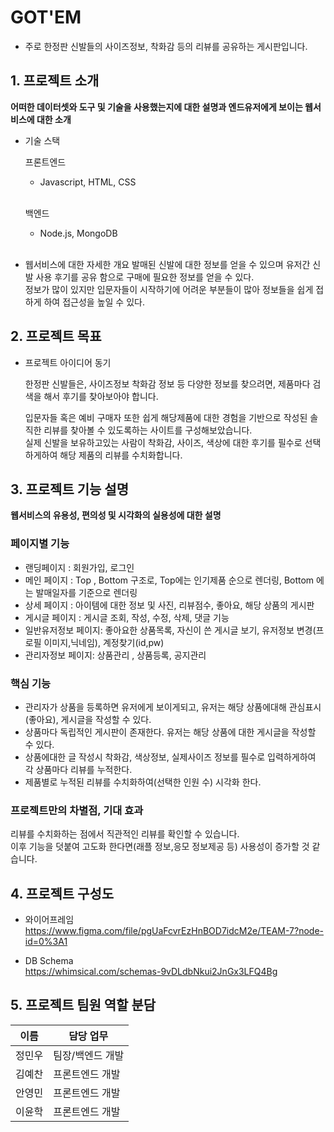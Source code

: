 # GOT'EM
- 주로 한정판 신발들의 사이즈정보, 착화감 등의 리뷰를 공유하는 게시판입니다.

## 1. 프로젝트 소개

**어떠한 데이터셋와 도구 및 기술을 사용했는지에 대한 설명과 엔드유저에게 보이는 웹서비스에 대한 소개**

  - 기술 스택<br>
    
    프론트엔드<br>
    - Javascript, HTML, CSS <br><br>

    백엔드<br>
    - Node.js, MongoDB
    <br><br>

  - 웹서비스에 대한 자세한 개요
    발매된 신발에 대한 정보를 얻을 수 있으며 유저간 신발 사용 후기를 공유 함으로 구매에 필요한 정보를 얻을 수 있다.<br>
    정보가 많이 있지만 입문자들이 시작하기에 어려운 부분들이 많아 정보들을 쉽게 접하게 하여 접근성을 높일 수 있다.

## 2. 프로젝트 목표

  - 프로젝트 아이디어 동기
  
    한정판 신발들은, 사이즈정보 착화감 정보 등 다양한 정보를 찾으려면, 제품마다 검색을 해서 후기를 
        찾아보아야 합니다.
    <br>
    
    입문자들 혹은 예비 구매자 또한 쉽게 해당제품에 대한 경험을 기반으로 작성된 솔직한 리뷰를 찾아볼 수 있도록하는 사이트를 구성해보았습니다.
    <br>
    실제 신발을 보유하고있는 사람이 착화감, 사이즈, 색상에 대한 후기를 필수로 선택하게하여 해당 제품의 리뷰를 수치화합니다.

## 3. 프로젝트 기능 설명

**웹서비스의 유용성, 편의성 및 시각화의 실용성에 대한 설명**

  ### 페이지별 기능
  - 랜딩페이지 : 회원가입, 로그인
  - 메인 페이지 : Top , Bottom 구조로, Top에는 인기제품 순으로 렌더링, Bottom 에는 발매일자를 기준으로 렌더링
  - 상세 페이지 : 아이템에 대한 정보 및 사진, 리뷰점수, 좋아요, 해당 상품의 게시판
  - 게시글 페이지 : 게시글 조회, 작성, 수정, 삭제, 댓글 기능 
  - 일반유저정보 페이지: 좋아요한 상품목록, 자신이 쓴 게시글 보기, 유저정보 변경(프로필 이미지,닉네임), 계정찾기(id,pw)
  - 관리자정보 페이지: 상품관리 , 상품등록, 공지관리
  
  ### 핵심 기능
  - 관리자가 상품을 등록하면 유저에게 보이게되고, 유저는 해당 상품에대해 관심표시(좋아요), 게시글을 작성할 수 있다.
  - 상품마다 독립적인 게시판이 존재한다. 유저는 해당 상품에 대한 게시글을 작성할 수 있다.
  - 상품에대한 글 작성시 착화감, 색상정보, 실제사이즈 정보를 필수로 입력하게하여 각 상품마다 리뷰를 누적한다.
  - 제품별로 누적된 리뷰를 수치화하여(선택한 인원 수) 시각화 한다.
  
  ### 프로젝트만의 차별점, 기대 효과 
  리뷰를 수치화하는 점에서 직관적인 리뷰를 확인할 수 있습니다. <br>
  이후 기능을 덧붙여 고도화 한다면(래플 정보,응모 정보제공 등) 사용성이 증가할 것 같습니다. 
  


## 4. 프로젝트 구성도
  - 와이어프레임 <br>
  https://www.figma.com/file/pgUaFcvrEzHnBOD7idcM2e/TEAM-7?node-id=0%3A1

  - DB Schema <br> 
  https://whimsical.com/schemas-9vDLdbNkui2JnGx3LFQ4Bg

## 5. 프로젝트 팀원 역할 분담
| 이름 | 담당 업무 |
| ------ | ------ |
| 정민우 | 팀장/백엔드 개발 |
| 김예찬 | 프론트엔드 개발  |
| 안영민 | 프론트엔드 개발  |
| 이윤학 | 프론트엔드 개발  |

